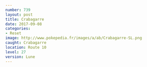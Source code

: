 ```yaml
---
number: 739
layout: post
title: Crabagarre
date: 2017-09-08
categories:
- Reset
image: http://www.pokepedia.fr/images/a/ab/Crabagarre-SL.png
caught: Crabagarre
location: Route 10
level: 27
version: Lune
---
```

